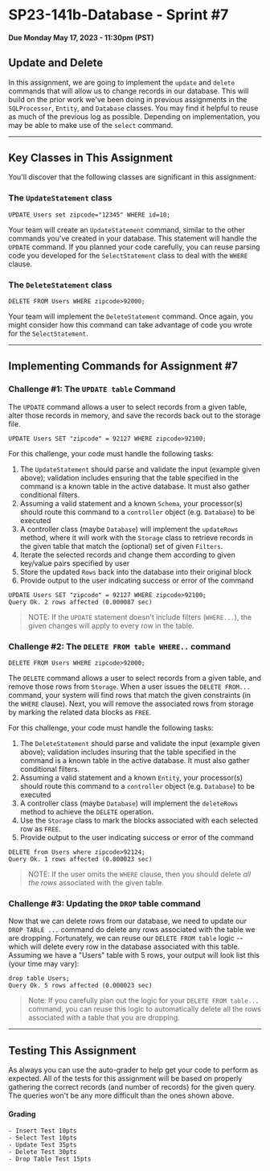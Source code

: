 # SP23-141b-Database - Sprint #7
#### Due Monday May 17, 2023 - 11:30pm (PST)

## Update and Delete 

In this assignment, we are going to implement the `update` and `delete` commands that will allow us to change records in our database. This will build on the prior work we've been doing in previous assignments in the `SQLProcessor`, `Entity`, and `Database` classes. You may find it helpful to reuse as much of the previous log as possible. Depending on implementation, you may be able to make use of the `select` command.

<hr>

## Key Classes in This Assignment 

You'll discover that the following classes are significant in this assignment:


### The `UpdateStatement` class

```
UPDATE Users set zipcode="12345" WHERE id=10;
```

Your team will create an `UpdateStatement` command, similar to the other commands you've created in your database. This statement will handle the `UPDATE` command. If you planned your code carefully, you can reuse parsing code you developed for the `SelectStatement` class to deal with the `WHERE` clause. 


### The `DeleteStatement` class

```
DELETE FROM Users WHERE zipcode>92000;
```

Your team will implement the `DeleteStatement` command. Once again, you might consider how this command can take advantage of code you wrote for the `SelectStatement`. 


<hr>

## Implementing Commands for Assignment #7

### Challenge #1:  The `UPDATE table` Command

The `UPDATE` command allows a user to select records from a given table, alter those records in memory, and save the records back out to the storage file.     

```
UPDATE Users SET "zipcode" = 92127 WHERE zipcode>92100;
```
 
For this challenge, your code must handle the following tasks:

1. The `UpdateStatement` should parse and validate the input (example given above); validation includes ensuring that the table specified in the command is a known table in the active database. It must also gather conditional filters.
2. Assuming a valid statement and a known `Schema`, your processor(s) should route this command to a `controller` object (e.g. `Database`) to be executed
3. A controller class (maybe `Database`) will implement the `updateRows` method, where it will work with the `Storage` class to retrieve records in the given table that match the (optional) set of given `Filters`. 
4. Iterate the selected records and change them according to given key/value pairs specified by user
5. Store the updated `Rows` back into the database into their original block
6. Provide output to the user indicating success or error of the command

```
UPDATE Users SET "zipcode" = 92127 WHERE zipcode>92100;
Query Ok. 2 rows affected (0.000087 sec)
```

> NOTE: If the `UPDATE` statement doesn't include filters (`WHERE...`), the given changes will apply to every row in the table.


### Challenge #2:  The `DELETE FROM table WHERE..` command

```
DELETE FROM Users WHERE zipcode>92000;
```

The `DELETE` command allows a user to select records from a given table, and remove those rows from `Storage`.   When a user issues the `DELETE FROM...`  command, your system will find rows that match the given constraints (in the `WHERE` clause). Next, you will remove the associated rows from storage by marking the related data blocks as `FREE`.    

For this challenge, your code must handle the following tasks:

1. The `DeleteStatement` should parse and validate the input (example given above); validation includes insuring that the table specified in the command is a known table in the active database. It must also gather conditional filters.
2. Assuming a valid statement and a known `Entity`, your processor(s) should route this command to a `controller` object (e.g. `Database`) to be executed
3. A controller class (maybe `Database`) will implement the `deleteRows` method to achieve the `DELETE` operation.
5. Use the `Storage` class to mark the blocks associated with each selected row as `FREE`. 
6. Provide output to the user indicating success or error of the command

```
DELETE from Users where zipcode>92124;
Query Ok. 1 rows affected (0.000023 sec)
```

> NOTE: If the user omits the `WHERE` clause, then you should delete _all the rows_ associated with the given table. 

### Challenge #3:  Updating the `DROP` table command

Now  that we can delete rows from our database, we need to update our `DROP TABLE ...` command do delete any rows associated with the table we are dropping. Fortunately, we can reuse our `DELETE FROM table` logic -- which will delete every row in the database associated with this table.  Assuming we have a "Users" table with 5 rows, your output will look list this (your time may vary):

```
drop table Users;
Query Ok. 5 rows affected (0.000023 sec)
```
> Note:  If you carefully plan out the logic for your `DELETE FROM table...` command, you can reuse this logic to automatically delete all the rows associated with a table that you are dropping. 

<hr>

## Testing This Assignment

As always you can use the auto-grader to help get your code to perform as expected.  All of the tests for this assignment will be based on properly gathering the correct records (and number of records) for the given query. The queries won't be any more difficult than the ones shown above.

#### Grading
```
- Insert Test 10pts
- Select Test 10pts
- Update Test 35pts
- Delete Test 30pts
- Drop Table Test 15pts
```

